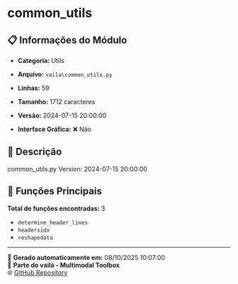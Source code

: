 # common_utils

## 📋 Informações do Módulo

- **Categoria:** Utils
- **Arquivo:** `vaila\common_utils.py`
- **Linhas:** 59
- **Tamanho:** 1712 caracteres
- **Versão:** 2024-07-15 20:00:00

- **Interface Gráfica:** ❌ Não

## 📖 Descrição


common_utils.py
Version: 2024-07-15 20:00:00


## 🔧 Funções Principais

**Total de funções encontradas:** 3

- `determine_header_lines`
- `headersidx`
- `reshapedata`




---

📅 **Gerado automaticamente em:** 08/10/2025 10:07:00  
🔗 **Parte do vailá - Multimodal Toolbox**  
🌐 [GitHub Repository](https://github.com/vaila-multimodaltoolbox/vaila)
